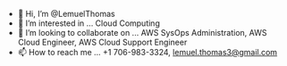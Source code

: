 - 👋 Hi, I’m @LemuelThomas
- 👀 I’m interested in ... Cloud Computing
- 💞️ I’m looking to collaborate on ... AWS SysOps Administration, AWS Cloud Engineer, AWS Cloud Support Engineer
- 📫 How to reach me ... +1 706-983-3324, lemuel.thomas3@gmail.com

<!---
LemuelThomas/LemuelThomas is a ✨ special ✨ repository because its `README.md` (this file) appears on your GitHub profile.
You can click the Preview link to take a look at your changes.
--->
